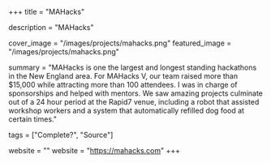 +++
title = "MAHacks"

description = "MAHacks"

cover_image = "/images/projects/mahacks.png"
featured_image = "/images/projects/mahacks.png"

summary = "MAHacks is one the largest and longest standing hackathons in the New England area. For MAHacks V, our team raised more than $15,000 while attracting more than 100 attendees. I was in charge of sponsorships and helped with mentors. We saw amazing projects culminate out of a 24 hour period at the Rapid7 venue, including a robot that assisted workshop workers and a system that automatically refilled dog food at certain times."

tags = ["Complete?", "Source"]

website = ""
website = "https://mahacks.com"
+++